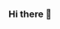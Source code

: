 ### Hi there 👋

<!--
**XJYMC/XJYMC** is a ✨ _special_ ✨ repository because its `README.md` (this file) appears on your GitHub profile.

Here are some ideas to get you started:

- 🔭 I’m currently working on Xin Era Project (@xinmc)
- 🌱 I’m currently learning in a school
- 💬 Ask me about how things work physiologically
- 📫 How to reach me: xjymc@outlook.com
-->
